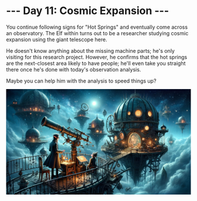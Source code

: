 # --- Day 11: Cosmic Expansion ---

You continue following signs for "Hot Springs" and eventually come across an observatory. The Elf within turns out to be
a researcher studying cosmic expansion using the giant telescope here.

He doesn't know anything about the missing machine parts; he's only visiting for this research project. However, he
confirms that the hot springs are the next-closest area likely to have people; he'll even take you straight there once
he's done with today's observation analysis.

Maybe you can help him with the analysis to speed things up?

![Scene](./scene.jpg)